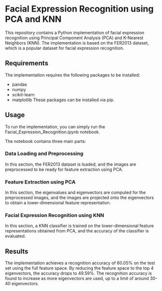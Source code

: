# Facial Expression Recognition using PCA and KNN
This repository contains a Python implementation of facial expression recognition using Principal Component Analysis (PCA) and K-Nearest Neighbors (KNN). The implementation is based on the FER2013 dataset, which is a popular dataset for facial expression recognition.
## Requirements
The implementation requires the following packages to be installed:

+ pandas
+ numpy
+ scikit-learn
+ matplotlib
These packages can be installed via pip.
## Usage
To run the implementation, you can simply run the Facial_Expression_Recognition.ipynb notebook.

The notebook contains three main parts:

### Data Loading and Preprocessing
In this section, the FER2013 dataset is loaded, and the images are preprocessed to be ready for feature extraction using PCA.

### Feature Extraction using PCA
In this section, the eigenvalues and eigenvectors are computed for the preprocessed images, and the images are projected onto the eigenvectors to obtain a lower-dimensional feature representation.

### Facial Expression Recognition using KNN
In this section, a KNN classifier is trained on the lower-dimensional feature representations obtained from PCA, and the accuracy of the classifier is evaluated.

## Results
The implementation achieves a recognition accuracy of 60.05% on the test set using the full feature space. By reducing the feature space to the top 4 eigenvectors, the accuracy drops to 49.59%. The recognition accuracy is found to increase as more eigenvectors are used, up to a limit of around 30-40 eigenvectors.